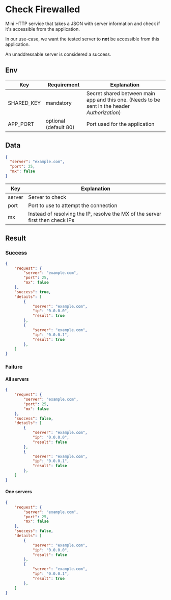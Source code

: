 # Check Firewalled

Mini HTTP service that takes a JSON with server information and check
 if it's accessible from the application.

In our use-case, we want the tested server to **not** be accessible from this application.

An unaddressable server is considered a success.

## Env

| Key        | Requirement           | Explanation                                                                                   |
|------------|-----------------------|-----------------------------------------------------------------------------------------------|
| SHARED_KEY | mandatory             | Secret shared between main app and this one. (Needs to be sent in the header *Authorization*) |
| APP_PORT   | optional (default 80) | Port used for the application                                                                 |

## Data
```json
{
  "server": "example.com",
  "port": 25,
  "mx": false
}
```


| Key    | Explanation                                                                    |
|--------|--------------------------------------------------------------------------------|
| server | Server to check                                                                |
| port   | Port to use to attempt the connection                                          |
| mx     | Instead of resolving the IP, resolve the MX of the server first then check IPs |
## Result
### Success
```json
{
    "request": {
        "server": "example.com",
        "port": 25,
        "mx": false
    },
    "success": true,
    "details": [
        {
            "server": "example.com",
            "ip": "0.0.0.0",
            "result": true
        },
        {
            "server": "example.com",
            "ip": "0.0.0.1",
            "result": true
        },
    ]
}
```


### Failure

#### All servers
```json
{
    "request": {
        "server": "example.com",
        "port": 25,
        "mx": false
    },
    "success": false,
    "details": [
        {
            "server": "example.com",
            "ip": "0.0.0.0",
            "result": false
        },
        {
            "server": "example.com",
            "ip": "0.0.0.1",
            "result": false
        },
    ]
}
```

#### One servers
```json
{
    "request": {
        "server": "example.com",
        "port": 25,
        "mx": false
    },
    "success": false,
    "details": [
        {
            "server": "example.com",
            "ip": "0.0.0.0",
            "result": false
        },
        {
            "server": "example.com",
            "ip": "0.0.0.1",
            "result": true
        },
    ]
}
```